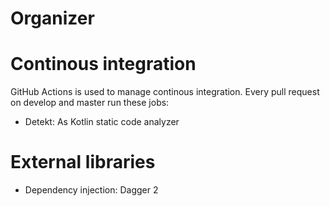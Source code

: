 # Organizer


# Continous integration

GitHub Actions is used to manage continous integration. Every pull request on develop and master run these jobs:

- Detekt: As Kotlin static code analyzer


# External libraries

- Dependency injection: Dagger 2
